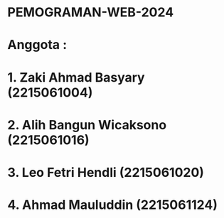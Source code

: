 # PEMOGRAMAN-WEB-2024
# Anggota :
# 1. Zaki Ahmad Basyary         (2215061004)
# 2. Alih Bangun Wicaksono      (2215061016)  
# 3. Leo Fetri Hendli           (2215061020)
# 4. Ahmad Mauluddin            (2215061124)